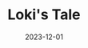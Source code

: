 ---
title: "Loki's Tale"
tags: "card"
date: "2023-12-01"

cardItem:
    title: Loki's Tale
    role: Gameplay/System/UI programmer   
    summaryOne: A Pong roguelike, with the theme of Nordic mythology. Made during my high school engineering schooling.
    summaryTwo: Worked on the game's UI design and implementation, Upgrade system, and combat mechanics.
    url: 
    urlText:   
    imageUrl: images/project_img/Lokis_Tale.png
    startDate: "2023/12"
    endDate: "2024/1"
    peopleAmount: 3
    timeWorked: 5 weeks
    engine: Godot

---